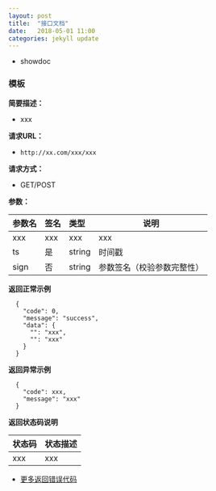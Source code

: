 ```yaml
---
layout: post
title:  "接口文档"
date:   2018-05-01 11:00
categories: jekyll update
---
```


- showdoc

### 模板
**简要描述：** 

- xxx

**请求URL：** 
- ` http://xx.com/xxx/xxx `
  
**请求方式：**
- GET/POST

**参数：** 

|参数名|签名|类型|说明|
|:----    |:---|:----- |-----   |
|xxx |xxx  |xxx | xxx   |
|ts |是  |string | 时间戳    |
|sign |否  |string | 参数签名（校验参数完整性）    |

 **返回正常示例**

``` 
  {
    "code": 0,
	"message": "success",
    "data": {
      "": "xxx",
      "": "xxx"
    }
  }
```

 **返回异常示例**

``` 
  {
    "code": xxx,
	"message": "xxx"
  }
```

 **返回状态码说明**

|状态码|状态描述|
|:-----  |----- |
|xxx |xxx  |

- [更多返回错误代码](https://docs.open.alipay.com/59/103671/)
